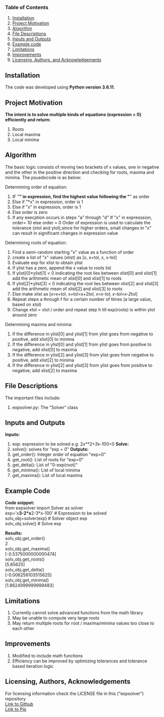 
### Table of Contents

1. [Installation](#installation)
2. [Project Motivation](#motivation)
3. [Algorithm](#algorithm)
4. [File Descriptions](#files)
5. [Inputs and Outputs](#inputoutput)
6. [Example code](#example)
7. [Limitations](#limitations)
8. [Improvements](#improvements)
9. [Licensing, Authors, and Acknowledgements](#licensing)

## Installation <a name="installation"></a>

The code was developed using <b>Python version 3.6.11.</b><br>

## Project Motivation<a name="motivation"></a>

<b>The intent is to solve multiple kinds of equations (expression = 0) efficiently and return: </b><br>
1. Roots
2. Local maxima
3. Local minima

## Algorithm <a name="algorithm"></a>

The basic logic consists of moving two brackets of x values, one in negative and the other in the
positive direction and checking for roots, maxima and minima. The psuedocode is as below: <br>

Determining order of equation: <br>
1. IF "**" in expression, find the highest value following the "**" as order
2. Else if "*x" in expression, order is 1
3. Else if "x" in expression, order is 1
4. Else order is zero
5. If any execption occurs in steps "a" through "d"
   If "x" in expresssion, order= 10
   else order = 0
Order of expression is used to calculate the tolerance (xtol and ytol),since for higher orders,
small changes in "x" can result in significant changes in expression value

Determining roots of equation: </br>
1. Find a semi-random starting "x" value as a function of order
2. create a list of "x" values (xlist) as [x, x+tol, x, x-tol]
3. Evaluate exp for xlist to obtain ylist
4. If ylist has a zero, append the x value to roots list
5. If ylist[0]*ylist[1] < 0 indicating the root lies between xlist[0] and xlist[1]
   add the arithmetic mean of xlist[0] and xlist[1] to roots
6. If ylist[2]*ylist[3] < 0 indicating the root lies between xlist[2] and xlist[3]
   add the arithmetic mean of xlist[2] and xlist[3] to roots
7. Else make xlist as [x=x+tol, x+tol=x+2*tol, x=x-tol, x-tol=x-2*tol]
8. Repeat steps a through f for a certain number of times (a large value, based on xtol)
9. Change xtol = xtol / order and repeat step h till exp(roots) is within ytol around zero

Determining maxima and minima:</br>
 1. If the difference in ylist[0] and ylist[1] from ylist goes from negative to positive,
    add xlist[0] to minima 
 2. If the difference in ylist[0] and ylist[1] from ylist goes from positive to negative,
    add xlist[0] to maxima 
 3. If the difference in ylist[2] and ylist[3] from ylist goes from negative to positive,
    add xlist[2] to minima 
 4. If the difference in ylist[2] and ylist[3] from ylist goes from positive to negative,
    add xlist[2] to maxima  

## File Descriptions <a name="files"></a>

The important files include: <br>
1. expsolver.py: The "Solver" class

## Inputs and Outputs <a name="inputoutput"></a>

<b>Inputs:</b><br>
1. exp: expression to be solved e.g. 2*x**2+3*x-100=0
<b>Solve:</b><br>
1. solve(): solves for "exp = 0"
<b>Outputs:</b><br>
1. get_order(): Integer order of equation "exp=0"
2. get_root(): List of roots for "exp=0"
3. get_delta(): List of "0-exp(root)"
4. get_minima(): List of local minima
5. get_maxima(): List of local maxima

## Example Code<a name="example"></a>

<b>Code snippet:</b><br> 
from expsolver import Solver as solver <br>
exp='x**3-2*x**2-3*x-100' # Expression to be solved <br>
solv_obj=solver(exp)  # Solver object exp <br>
solv_obj.solve() # Solve exp <br>

<b>Results:</b><br>
solv_obj.get_order() <br>
2 <br>
solv_obj.get_maxima() <br>
[-0.5375000000000474] <br>
solv_obj.get_roots() <br>
[5.65625] <br>
solv_obj.get_delta() <br>
[-0.006256103515625] <br>
solv_obj.get_minima() <br>
[1.8624999999999483] <br>

## Limitations<a name="limitations"></a>
1. Currently cannot solve advanced functions from the math library
2. May be unable to compute very large roots
3. May return multiple roots for root / maxima/minima values too close to each other

## Improvements<a name="improvements"></a>
1. Modified to include math functions
2. Efficiency can be improved by optimizing tolerances and tolerance based iteration logic

## Licensing, Authors, Acknowledgements<a name="licensing"></a>

For licensing information check the LICENSE file in this ("expsolver") repository <br>
[Link to Github](https://github.com/kgraghav/expsolver/)<br>
[Link to Pip](https://pypi.org/project/expsolver/)<br>

